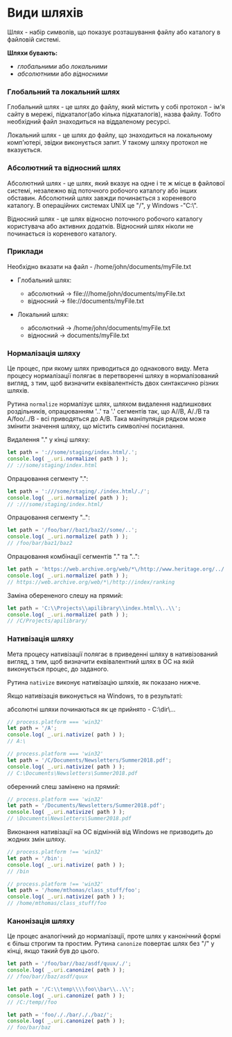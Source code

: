 # Види шляхів
Шлях - набір символів, що показує розташування файлу або каталогу в файловій системі.

**Шляхи бувають:**

- *глобальними* або *локальними*
- *абсолютними* або *відносними*

### Глобальний та локальний шлях
Глобальний шлях - це шлях до файлу, який містить у собі протокол - ім'я сайту в мережі, підкаталог(або кілька підкаталогів), 
назва файлу. Тобто необхідний файл знаходиться на віддаленому ресурсі.

Локальний шлях - це шлях до файлу, що знаходиться на локальному комп'ютері, звідки виконується запит. У такому шляху 
протокол не вказується.

### Абсолютний та відносний шлях
Абсолютний шлях - це шлях, який вказує на одне і те ж місце в файлової системі, незалежно від поточного робочого каталогу 
або інших обставин. Абсолютний шлях завжди починається з кореневого каталогу. 
В операційних системах UNIX це "/", у Windows -"C:\\".

Відносний шлях - це шлях відносно поточного робочого каталогу користувача або активних додатків. Відносний шлях
ніколи не починається із кореневого каталогу.

### Приклади 

Необхідно вказати на файл - /home/john/documents/myFile.txt

- Глобальний шлях:
  - абсолютний -> file:///home/john/documents/myFile.txt
  - відносний -> file://documents/myFile.txt

- Локальний шлях:
  - абсолютний -> /home/john/documents/myFile.txt
  - відносний -> documents/myFile.txt

<!--  -->

### Нормалізація шляху

Це процес, при якому шлях приводиться до однакового виду. Мета процесу нормалізації полягає в перетворенні шляху 
в нормалізований вигляд, з тим, щоб визначити еквівалентність двох синтаксично різних шляхів.

Рутина `normalize` нормалізує шлях, шляхом видалення надлишкових роздільників, опрацюванням '..' та '.' сегментів так,
що A//B, A/./B та A/foo/../B - всі приводяться до A/B. Така маніпуляція рядком може змінити значення шляху, 
що містить символічні посилання.

Видалення "." у кінці шляху:
```js
let path = '://some/staging/index.html/.';
console.log( _.uri.normalize( path ) ); 
// ://some/staging/index.html
```
Опрацювання сегменту ".":
```js
let path = ':///some/staging/./index.html/./';
console.log( _.uri.normalize( path ) ); 
// :///some/staging/index.html/
```
Опрацювання сегменту "..":
```js
let path = '/foo/bar//baz1/baz2//some/..';
console.log( _.uri.normalize( path ) ); 
// /foo/bar/baz1/baz2
```
Опрацювання комбінації сегментів "." та "..":
```js
let path = 'https://web.archive.org/web/*\/http://www.heritage.org/.././index/ranking/./.';
console.log( _.uri.normalize( path ) ); 
// https://web.archive.org/web/*\/http://index/ranking
```
Заміна оберененого слешу на прямий:
```js
let path = 'C:\\Projects\\apilibrary\\index.html\\..\\';
console.log( _.uri.normalize( path ) ); 
// /C/Projects/apilibrary/
```

### Нативізація шляху

Мета процесу нативізації полягає в приведенні шляху в нативізований вигляд, з тим, щоб 
визначити еквівалентний шлях в ОС на якій виконується процес, до заданого.

Рутина `nativize` виконує нативізацію шляхів, як показано нижче.

Якщо нативізація виконується на Windows, то в результаті:

абсолютні шляхи починаються як це прийнято - C:\\dir\\...
```js
// process.platform === 'win32'
let path = '/A';
console.log( _.uri.nativize( path ) ); 
// A:\
```
```js
// process.platform === 'win32'
let path = '/C/Documents/Newsletters/Summer2018.pdf';
console.log( _.uri.nativize( path ) ); 
// C:\Documents\Newsletters\Summer2018.pdf
```
оберенний слеш замінено на прямий:
```js
// process.platform === 'win32'
let path = '/Documents/Newsletters/Summer2018.pdf';
console.log( _.uri.nativize( path ) ); 
// \Documents\Newsletters\Summer2018.pdf
```
Виконання нативізації на ОС відмінній від Windows не призводить до жодних змін шляху.
```js
// process.platform !== 'win32'
let path = '/bin';
console.log( _.uri.nativize( path ) ); 
// /bin
```

```js
// process.platform !== 'win32'
let path = '/home/mthomas/class_stuff/foo';
console.log( _.uri.nativize( path ) ); 
// /home/mthomas/class_stuff/foo
```

### Канонізація шляху

Це процес аналогічний до нормалізації, проте шлях у канонічний формі є більш строгим та простим.
Рутина `canonize` повертає шлях без "/" у кінці, якщо такий був до цього.

```js
let path = '/foo/bar//baz/asdf/quux/./';
console.log( _.uri.canonize( path ) ); 
// /foo/bar//baz/asdf/quux
```

```js
let path = '/C:\\temp\\\\foo\\bar\\..\\';
console.log( _.uri.canonize( path ) ); 
// /C:/temp//foo
```

```js
let path = 'foo/././bar/././baz/';
console.log( _.uri.canonize( path ) ); 
// foo/bar/baz
```
